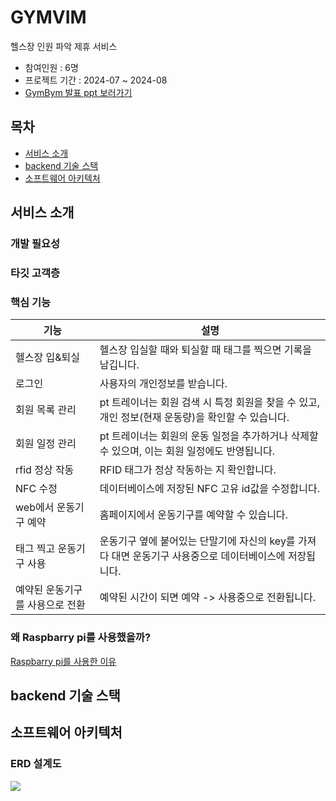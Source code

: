# GYMVIM
헬스장 인원 파악 제휴 서비스
- 참여인원 : 6명
- 프로젝트 기간 : 2024-07 ~ 2024-08
- [GymBym 발표 ppt 보러가기](https://docs.google.com/presentation/d/117YGLrT9LOQEOik9-2FaK2x_qTCWJbkLZm0M9u5evkI/edit?usp=sharing)

## 목차
* [서비스 소개](#서비스-소개)
* [backend 기술 스택](#백엔드-기술-스택)
* [소프트웨어 아키텍처](#소프트웨어-아키텍처)


## 서비스 소개<a id="서비스-소개"></a>
### 개발 필요성

### 타깃 고객층

### 핵심 기능
| 기능                           | 설명                                                                                             |
|-------------------------------|--------------------------------------------------------------------------------------------------|
| 헬스장 입&퇴실                 | 헬스장 입실할 때와 퇴실할 때 태그를 찍으면 기록을 남깁니다.                                           |
| 로그인                        | 사용자의 개인정보를 받습니다.                                                                       |
| 회원 목록 관리                 | pt 트레이너는 회원 검색 시 특정 회원을 찾을 수 있고, 개인 정보(현재 운동량)을 확인할 수 있습니다.       |
| 회원 일정 관리                 | pt 트레이너는 회원의 운동 일정을 추가하거나 삭제할 수 있으며, 이는 회원 일정에도 반영됩니다.            |
| rfid 정상 작동                | RFID 태그가 정상 작동하는 지 확인합니다.                                                            |
| NFC 수정                      | 데이터베이스에 저장된 NFC 고유 id값을 수정합니다.                                                    |
| web에서 운동기구 예약          | 홈페이지에서 운동기구를 예약할 수 있습니다.                                                          |
| 태그 찍고 운동기구 사용         | 운동기구 옆에 붙어있는 단말기에 자신의 key를 가져다 대면 운동기구 사용중으로 데이터베이스에 저장됩니다.  |
| 예약된 운동기구를 사용으로 전환 | 예약된 시간이 되면 예약 -> 사용중으로 전환됩니다.                                                    |

### 왜 Raspbarry pi를 사용했을까?
[Raspbarry pi를 사용한 이유](https://www.notion.so/likelion/Raspberry-Pi-ff20056a10ed433b8af565bd3bf79e7e)

## backend 기술 스택<a id="백엔드-기술-스택"></a>

## 소프트웨어 아키텍처<a id="소프트웨어-아키텍처"></a>
### ERD 설계도
<img src="https://img.shields.io/badge/TypeScript-3178C6?style=for-the-badge&logo=TypeScript&logoColor=white">


